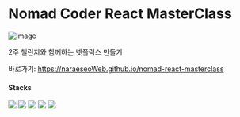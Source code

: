 # Nomad Coder React MasterClass

![image](https://user-images.githubusercontent.com/94629063/194204766-8ba5e6da-29b0-4d48-950e-bcce40e45e6e.png)

2주 챌린지와 함께하는 넷플릭스 만들기

바로가기: https://naraeseoWeb.github.io/nomad-react-masterclass

#### Stacks

<div>
  <img src="https://img.shields.io/badge/React-61DAFB?style=flat-square&logo=React&logoColor=black"/>
  <img src="https://img.shields.io/badge/Typescript-3178C6?style=flat-square&logo=Typescript&logoColor=white"/>
  <img src="https://img.shields.io/badge/styled components-DB7093?style=flat-square&logo=styled-components&logoColor=white"/>
  <img src="https://img.shields.io/badge/Visual Studio Code-007ACC?style=flat-square&logo=Visual Studio Code&logoColor=white"/>
  <img src="https://img.shields.io/badge/GitHub-181717?style=flat-square&logo=GitHub&logoColor=white"/>
 </div>
